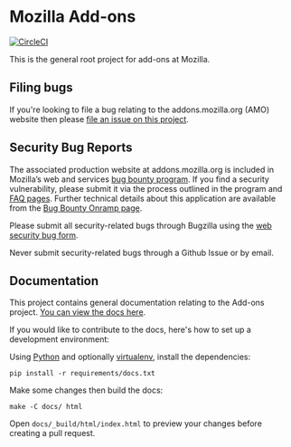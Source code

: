 # Mozilla Add-ons

[![CircleCI](https://circleci.com/gh/mozilla/addons.svg?style=svg)](https://circleci.com/gh/mozilla/addons)

This is the general root project for add-ons at Mozilla.

## Filing bugs

If you're looking to file a bug relating to the addons.mozilla.org (AMO)
website then please [file an issue on this project](https://github.com/mozilla/addons/issues/new).

## Security Bug Reports

The associated production website at addons.mozilla.org is included in Mozilla’s web and services [bug bounty program]. If you find a security vulnerability, please submit it via the process outlined in the program and [FAQ pages]. Further technical details about this application are available from the [Bug Bounty Onramp page].

Please submit all security-related bugs through Bugzilla using the [web security bug form].

Never submit security-related bugs through a Github Issue or by email.

  [bug bounty program]: https://www.mozilla.org/en-US/security/web-bug-bounty/
  [FAQ pages]: https://www.mozilla.org/en-US/security/bug-bounty/faq-webapp/
  [Bug Bounty Onramp page]: https://wiki.mozilla.org/Security/BugBountyOnramp/
  [web security bug form]: https://bugzilla.mozilla.org/form.web.bounty

## Documentation

This project contains general documentation relating to the Add-ons project.
[You can view the docs here](https://addons.readthedocs.io).

If you would like to contribute to the docs, here's how to set up a development
environment:

Using [Python](https://www.python.org/)
and optionally [virtualenv](https://virtualenv.pypa.io/en/latest/),
install the dependencies:

    pip install -r requirements/docs.txt

Make some changes then build the docs:

    make -C docs/ html

Open `docs/_build/html/index.html` to preview your changes before creating a
pull request.
